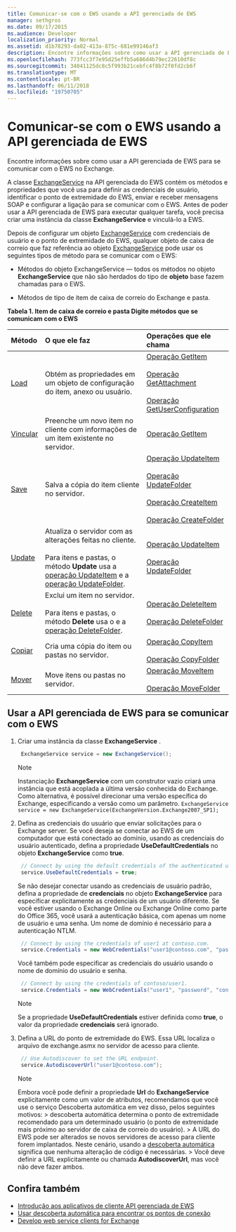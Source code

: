 ```yaml
---
title: Comunicar-se com o EWS usando a API gerenciada de EWS
manager: sethgros
ms.date: 09/17/2015
ms.audience: Developer
localization_priority: Normal
ms.assetid: d1b78293-da02-413a-875c-681e99146af3
description: Encontre informações sobre como usar a API gerenciada de EWS para se comunicar com o EWS no Exchange.
ms.openlocfilehash: 773fcc3f7e95d25effb5a686d4b79ec22610df8c
ms.sourcegitcommit: 34041125dc8c5f993b21cebfc4f8b72f0fd2cb6f
ms.translationtype: MT
ms.contentlocale: pt-BR
ms.lasthandoff: 06/11/2018
ms.locfileid: "19750705"
---
```

# <a name="communicate-with-ews-by-using-the-ews-managed-api"></a>Comunicar-se com o EWS usando a API gerenciada de EWS

Encontre informações sobre como usar a API gerenciada de EWS para se comunicar com o EWS no Exchange.
  
A classe [ExchangeService](http://msdn.microsoft.com/en-us/library/microsoft.exchange.webservices.data.exchangeservice%28v=exchg.80%29.aspx) na API gerenciada do EWS contém os métodos e propriedades que você usa para definir as credenciais de usuário, identificar o ponto de extremidade do EWS, enviar e receber mensagens SOAP e configurar a ligação para se comunicar com o EWS. Antes de poder usar a API gerenciada de EWS para executar qualquer tarefa, você precisa criar uma instância da classe **ExchangeService** e vinculá-lo a EWS. 
  
Depois de configurar um objeto [ExchangeService](https://msdn.microsoft.com/library/Microsoft.Exchange.WebServices.Data.ExchangeService.aspx) com credenciais de usuário e o ponto de extremidade do EWS, qualquer objeto de caixa de correio que faz referência ao objeto [ExchangeService](https://msdn.microsoft.com/library/Microsoft.Exchange.WebServices.Data.ExchangeService.aspx) pode usar os seguintes tipos de método para se comunicar com o EWS: 
  
- Métodos do objeto ExchangeService — todos os métodos no objeto **ExchangeService** que não são herdados do tipo de **objeto** base fazem chamadas para o EWS. 
    
- Métodos de tipo de item de caixa de correio do Exchange e pasta.
    
**Tabela 1. Item de caixa de correio e pasta Digite métodos que se comunicam com o EWS**

|Método|O que ele faz|Operações que ele chama|
|:-----|:-----|:-----|
|[Load](http://msdn.microsoft.com/en-us/library/microsoft.exchange.webservices.data.item.load%28v=exchg.80%29.aspx) <br/> |Obtém as propriedades em um objeto de configuração do item, anexo ou usuário.  <br/> |[Operação GetItem](http://msdn.microsoft.com/library/e3590b8b-c2a7-4dad-a014-6360197b68e4%28Office.15%29.aspx) <br/><br/> [Operação GetAttachment](http://msdn.microsoft.com/library/24d10a15-b942-415e-9024-a6375708f326%28Office.15%29.aspx) <br/><br/> [Operação GetUserConfiguration](http://msdn.microsoft.com/library/71d50e3c-92bd-435f-8118-b28bb85f8138%28Office.15%29.aspx) <br/> |
|[Vincular](http://msdn.microsoft.com/en-us/library/microsoft.exchange.webservices.data.item.bind%28v=exchg.80%29.aspx) <br/> |Preenche um novo item no cliente com informações de um item existente no servidor.  <br/> |[Operação GetItem](http://msdn.microsoft.com/library/e3590b8b-c2a7-4dad-a014-6360197b68e4%28Office.15%29.aspx) <br/> |
|[Save](http://msdn.microsoft.com/en-us/library/microsoft.exchange.webservices.data.item.save%28v=exchg.80%29.aspx) <br/> |Salva a cópia do item cliente no servidor.  <br/> |[Operação UpdateItem](http://msdn.microsoft.com/library/5d027523-e0bc-4da2-b60b-0cb9fc1fdfe4%28Office.15%29.aspx) <br/><br/> [Operação UpdateFolder](http://msdn.microsoft.com/library/3494c996-b834-4813-b1ca-d99642d8b4e7%28Office.15%29.aspx) <br/><br/>[Operação CreateItem](http://msdn.microsoft.com/library/78a52120-f1d0-4ed7-8748-436e554f75b6%28Office.15%29.aspx) <br/><br/>[Operação CreateFolder](http://msdn.microsoft.com/library/6f6c334c-b190-4e55-8f0a-38f2a018d1b3%28Office.15%29.aspx) <br/> |
|[Update](http://msdn.microsoft.com/en-us/library/microsoft.exchange.webservices.data.item.update%28v=exchg.80%29.aspx) <br/> |Atualiza o servidor com as alterações feitas no cliente.<br/><br/>Para itens e pastas, o método **Update** usa a [operação UpdateItem](http://msdn.microsoft.com/library/5d027523-e0bc-4da2-b60b-0cb9fc1fdfe4%28Office.15%29.aspx) e a [operação UpdateFolder](http://msdn.microsoft.com/library/3494c996-b834-4813-b1ca-d99642d8b4e7%28Office.15%29.aspx).  <br/> |[Operação UpdateItem](http://msdn.microsoft.com/library/5d027523-e0bc-4da2-b60b-0cb9fc1fdfe4%28Office.15%29.aspx) <br/><br/>[Operação UpdateFolder](http://msdn.microsoft.com/library/3494c996-b834-4813-b1ca-d99642d8b4e7%28Office.15%29.aspx) <br/> |
|[Delete](http://msdn.microsoft.com/en-us/library/microsoft.exchange.webservices.data.item.delete%28v=exchg.80%29.aspx) <br/> |Exclui um item no servidor.<br/><br/>Para itens e pastas, o método **Delete** usa o e a [operação DeleteFolder](http://msdn.microsoft.com/library/b0f92682-4895-4bcf-a4a1-e4c2e8403979%28Office.15%29.aspx).  <br/> |[Operação DeleteItem](http://msdn.microsoft.com/library/3e26c416-fa12-476e-bfd2-5c1f4bb7b348%28Office.15%29.aspx) <br/><br/> [Operação DeleteFolder](http://msdn.microsoft.com/library/b0f92682-4895-4bcf-a4a1-e4c2e8403979%28Office.15%29.aspx) <br/> |
|[Copiar](http://msdn.microsoft.com/en-us/library/microsoft.exchange.webservices.data.item.copy%28v=exchg.80%29.aspx) <br/> |Cria uma cópia do item ou pastas no servidor.  <br/> |[Operação CopyItem](http://msdn.microsoft.com/library/bcc68f9e-d511-4c29-bba6-ed535524624a%28Office.15%29.aspx) <br/><br/> [Operação CopyFolder](http://msdn.microsoft.com/library/c7ea0d68-9793-4144-b378-d99536776db9%28Office.15%29.aspx) <br/> |
|[Mover](http://msdn.microsoft.com/en-us/library/microsoft.exchange.webservices.data.item.move%28v=exchg.80%29.aspx) <br/> |Move itens ou pastas no servidor.  <br/> |[Operação MoveItem](http://msdn.microsoft.com/library/dcf40fa7-7796-4a5c-bf5b-7a509a18d208%28Office.15%29.aspx) <br/><br/> [Operação MoveFolder](http://msdn.microsoft.com/library/c7233966-6c87-4a14-8156-b1610760176d%28Office.15%29.aspx) <br/> |
   
## <a name="to-use-the-ews-managed-api-to-communicate-with-ews"></a>Usar a API gerenciada de EWS para se comunicar com o EWS

1. Criar uma instância da classe **ExchangeService** . 
    
   ```csharp
    ExchangeService service = new ExchangeService();
   ```

   > [!NOTE]
   > Instanciação **ExchangeService** com um construtor vazio criará uma instância que está acoplada a última versão conhecida do Exchange. Como alternativa, é possível direcionar uma versão específica do Exchange, especificando a versão como um parâmetro. `ExchangeService service = new ExchangeService(ExchangeVersion.Exchange2007_SP1);`
  
2. Defina as credenciais do usuário que enviar solicitações para o Exchange server. Se você deseja se conectar ao EWS de um computador que está conectado ao domínio, usando as credenciais do usuário autenticado, defina a propriedade **UseDefaultCredentials** no objeto **ExchangeService** como **true**.
    
   ```cs
    // Connect by using the default credentials of the authenticated user.
    service.UseDefaultCredentials = true;
   ```

   Se não desejar conectar usando as credenciais de usuário padrão, defina a propriedade de **credenciais** no objeto **ExchangeService** para especificar explicitamente as credenciais de um usuário diferente. Se você estiver usando o Exchange Online ou Exchange Online como parte do Office 365, você usará a autenticação básica, com apenas um nome de usuário e uma senha. Um nome de domínio é necessário para a autenticação NTLM. 
    
   ```cs
    // Connect by using the credentials of user1 at contoso.com.
    service.Credentials = new WebCredentials("user1@contoso.com", "password");
   ```

   Você também pode especificar as credenciais do usuário usando o nome de domínio do usuário e senha.
    
   ```cs
    // Connect by using the credentials of contoso/user1.
    service.Credentials = new WebCredentials("user1", "password", "contoso");
   ```

   > [!NOTE]
   > Se a propriedade **UseDefaultCredentials** estiver definida como **true**, o valor da propriedade **credenciais** será ignorado. 
  
3. Defina a URL do ponto de extremidade do EWS. Essa URL localiza o arquivo de exchange.asmx no servidor de acesso para cliente.
    
   ```cs
    // Use Autodiscover to set the URL endpoint.
    service.AutodiscoverUrl("user1@contoso.com");
   ```

   > [!NOTE]
   >  Embora você pode definir a propriedade **Url** do **ExchangeService** explicitamente como um valor de atributos, recomendamos que você use o serviço Descoberta automática em vez disso, pelos seguintes motivos: > descoberta automática determina o ponto de extremidade recomendado para um determinado usuário (o ponto de extremidade mais próximo ao servidor de caixa de correio do usuário). > A URL do EWS pode ser alterados se novos servidores de acesso para cliente forem implantados. Neste cenário, usando a [descoberta automática](autodiscover-for-exchange.md) significa que nenhuma alteração de código é necessárias. > Você deve definir a URL explicitamente ou chamada **AutodiscoverUrl**, mas você não deve fazer ambos. 
  
## <a name="see-also"></a>Confira também

- [Introdução aos aplicativos de cliente API gerenciada de EWS](get-started-with-ews-managed-api-client-applications.md) 
- [Usar descoberta automática para encontrar os pontos de conexão](how-to-use-autodiscover-to-find-connection-points.md)   
- [Develop web service clients for Exchange](develop-web-service-clients-for-exchange.md)
    

